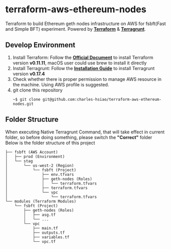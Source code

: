 # terraform-aws-ethereum-nodes
Terraform to build Ethereum geth nodes infrastructure on AWS for fsbft(Fast and Simple BFT) experiment.
Powered by [**Terraform**](https://www.terraform.io/docs/providers/aws/) & [**Terragrunt**](https://davidbegin.github.io/terragrunt/).

## Develop Environment
1. Install Terraform: Follow the [**Official Document**](https://www.terraform.io/intro/getting-started/install.html) to install Terraform version **v0.11.11**, macOS user could use brew to install it directly
2. Install Terragrunt: Follow the [**Installation Guide**](https://davidbegin.github.io/terragrunt/) to install Terragrunt version **v0.17.4**
3. Check whether there is proper permission to manage AWS resource in the machine. Using AWS profile is suggested.
4. git clone this repository
	```
	~$ git clone git@github.com:charles-hsiao/terraform-aws-ethereum-nodes.git
	```

## Folder Structure
When executing Native Terragrunt Command, that will take effect in current folder, so before doing something, please switch the **"Correct"** folder
Below is the folder structure of this project
```
├── fsbft (AWS Account)
│   ├── prod (Environment)
│   └── stag 
│       └── us-west-2 (Region)
│           └── fsbft (Project)
│               ├── env.tfvars
│               ├── geth-nodes (Roles)
│               │   └── terraform.tfvars
│               ├── terraform.tfvars
│               └── vpc 
│                   └── terraform.tfvars
└── modules (Terraform Modules)
    └── fsbft (Project)
        ├── geth-nodes (Roles)
        │   ├── asg.tf
        │   └── ...
        └── vpc
            ├── main.tf
            ├── outputs.tf
            ├── variables.tf
            └── vpc.tf
```
